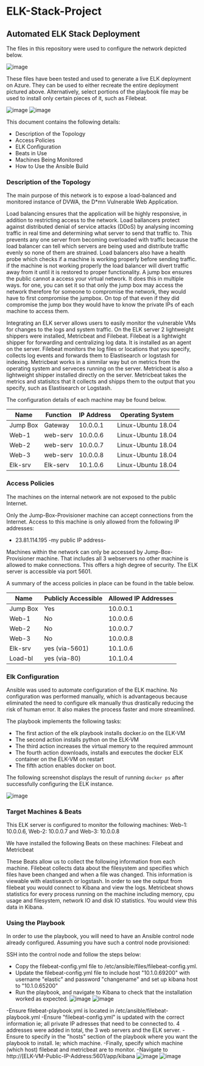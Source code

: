 # ELK-Stack-Project
## Automated ELK Stack Deployment

The files in this repository were used to configure the network depicted below.

![image](https://github.com/UCB-CyberSecurity-Cohort5/elk-stack-project-D-Ellisen/blob/main/Screenshots/Screenshots/Copy%20of%20Untitled%20Diagram.drawio.png)

These files have been tested and used to generate a live ELK deployment on Azure. They can be used to either recreate the entire deployment pictured above. Alternatively, select portions of the playbook file may be used to install only certain pieces of it, such as Filebeat.

  ![image](https://github.com/UCB-CyberSecurity-Cohort5/elk-stack-project-D-Ellisen/blob/main/Screenshots/Screenshots/Screenshot%202-3%20filebeat%20playbook.png)
  ![image](https://github.com/UCB-CyberSecurity-Cohort5/elk-stack-project-D-Ellisen/blob/main/Screenshots/Screenshots/Screenshot%202-6%20metricbeat%20playbook.png)

This document contains the following details:
- Description of the Topology
- Access Policies
- ELK Configuration
- Beats in Use
- Machines Being Monitored
- How to Use the Ansible Build


### Description of the Topology

The main purpose of this network is to expose a load-balanced and monitored instance of DVWA, the D*mn Vulnerable Web Application.

Load balancing ensures that the application will be highly responsive, in addition to restricting access to the network.
Load ballancers protect against distributed denial of service attacks (DDoS) by analysing incoming traffic in real time and
determining what server to send that traffic to. This prevents any one server from becoming overloaded with traffic because the
load balancer can tell which servers are being used and distribute traffic evenly so none of them are strained. Load balancers 
also have a health probe which checks if a machine is working properly before sending traffic. if the machine is not working properly 
the load balancer will divert traffic away from it until it is restored to proper functionality. A jump box ensures the public cannot a
access your virtual network. It does this in multiple ways. for one, you can set it so that only the jump box may access the network 
therefore for someone to compromise the network, they would have to first compromise the jumpbox. On top of that even if they did 
compromise the jump box they would have to know the private IPs of each machine to access them. 

Integrating an ELK server allows users to easily monitor the vulnerable VMs for changes to the logs and system traffic. On the ELK server 2 lightweight shippers were installed, Metricbeat and Filebeat. Filebeat is a lightwight shipper for forwarding and centralizing log data. It is installed as an agent on the server. Filebeat monitors the log files or locations that you specify, collects log events and forwards them to Elastisearch or logstash for indexing. Metricbeat works in a simmilar way but on metrics from the operating system and serveces running on the server. Metricbeat is also a lightweight shipper installed directly on the server. Metricbeat takes the metrics and statisitcs that it collects and shipps them to the output that you specify, such as Elastisearch or Logstash. 

The configuration details of each machine may be found below.


| Name     | Function | IP Address | Operating System |
|----------|----------|------------|------------------|
| Jump Box | Gateway  | 10.0.0.1   | Linux-Ubuntu 18.04|
| Web-1    | web-serv | 10.0.0.6   | Linux-Ubuntu 18.04|
| Web-2    | web-serv | 10.0.0.7   | Linux-Ubuntu 18.04|
| Web-3    | web-serv | 10.0.0.8   | Linux-Ubuntu 18.04|
| Elk-srv  | Elk-serv | 10.1.0.6   | Linux-Ubuntu 18.04|

### Access Policies

The machines on the internal network are not exposed to the public Internet. 

Only the Jump-Box-Provisioner machine can accept connections from the Internet. Access to this machine is only allowed from the following IP addresses:
- 23.81.114.195 -my public IP address- 

Machines within the network can only be accessed by Jump-Box-Provisioner machine.
That includes all 3 webservers no other machine is allowed to make connections. This offers a high degree of security. The ELK server is accessible via port 5601. 

A summary of the access policies in place can be found in the table below.

| Name     | Publicly Accessible | Allowed IP Addresses |
|----------|---------------------|----------------------|
| Jump Box | Yes                 | 10.0.0.1             |
| Web-1    | No                  | 10.0.0.6             |
| Web-2    | No                  | 10.0.0.7             |
| Web-3    | No                  | 10.0.0.8             |
| Elk-srv  | yes (via-5601)      | 10.1.0.6             |
| Load-bl  | yes (via-80)        | 10.1.0.4             |


### Elk Configuration

Ansible was used to automate configuration of the ELK machine. No configuration was performed manually, which is advantageous because eliminated the need 
to configure elk manually thus drastically reducing the risk of human error. It also makes the process faster and more streamlined. 

The playbook implements the following tasks:
- The first action of the elk playbook installs docker.io on the ELK-VM 
- The second action installs python on the ELK-VM
- The third action increases the virtual memory to the required ammount 
- The fourth action downloads, installs and executes the docker ELK container on the ELK-VM on restart
- The fifth action enables docker on boot.

The following screenshot displays the result of running `docker ps` after successfully configuring the ELK instance.

![image](https://github.com/UCB-CyberSecurity-Cohort5/elk-stack-project-D-Ellisen/blob/main/Screenshots/Screenshots/Screenshot%201-13%20sudo%20docker%20ps%20to%20verify%20container%20is%20running%20on%20elk%20server.png) 

### Target Machines & Beats
This ELK server is configured to monitor the following machines: 
Web-1: 10.0.0.6, Web-2: 10.0.0.7 and Web-3: 10.0.0.8 

We have installed the following Beats on these machines:
Filebeat and Metricbeat

These Beats allow us to collect the following information from each machine.
Filebeat collects data about the filesystem and specifies which files have been changed and when a file was changed. This information is viewable
with elastisearch or logstash. In order to see the output from filebeat you would connect to Kibana and view the logs. Metricbeat shows statistics 
for every process running on the machine including memory, cpu usage and filesystem, network IO and disk IO statistics. You would view this data in Kibana.

### Using the Playbook
In order to use the playbook, you will need to have an Ansible control node already configured. Assuming you have such a control node provisioned: 

SSH into the control node and follow the steps below:
- Copy the filebeat-config.yml file to /etc/ansible/files/filebeat-config.yml.
- Update the filebeat-config.yml file to include host "10.1.0.69200" with username "elastic" and
password "changename" and set up kibana host to "10.1.0.65200" 
- Run the playbook, and navigate to Kibana to check that the installation worked as expected.
![image](https://github.com/UCB-CyberSecurity-Cohort5/elk-stack-project-D-Ellisen/blob/main/Screenshots/Screenshots/Screenshot%202-6%20DATA%20SUCCESSFULLY%20RECIEVED%20(screenshot%20what%20you%20see%20before%20proceeding).png)
![image](https://github.com/UCB-CyberSecurity-Cohort5/elk-stack-project-D-Ellisen/blob/main/Screenshots/Screenshots/Screenshot%202-7%20metricbeat%20success.png)

 
-Ensure filebeat-playbook.yml is located in /etc/ansible/filebeat-playbook.yml
-Ensure "filebeat-config.yml" is updated with the correct information ie; all private IP adresses that need to be connected to. 4 addresses were added in total, the 3 web servers and the ELK server. 
-Ensure to specify in the "hosts" section of the playbook where you want the playbook to install. Ie; which machine. 
-Finally, specify which machine (which host) filebeat and metricbeat are to monitor.
-Navigate to http://[ELK-VM-Public-IP-Address:5601/app/kibana
![image](https://github.com/UCB-CyberSecurity-Cohort5/elk-stack-project-D-Ellisen/blob/main/Screenshots/Screenshots/FIlebeat%20config.png)
![image](https://github.com/UCB-CyberSecurity-Cohort5/elk-stack-project-D-Ellisen/blob/main/Screenshots/Screenshots/hosts-screenshot.png)
